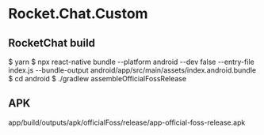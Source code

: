 # Rocket.Chat.Custom

## RocketChat build

$ yarn
$ npx react-native bundle --platform android --dev false --entry-file index.js --bundle-output android/app/src/main/assets/index.android.bundle
$ cd android
$ ./gradlew assembleOfficialFossRelease

## APK
app/build/outputs/apk/officialFoss/release/app-official-foss-release.apk